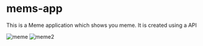 # mems-app
This is a Meme application which shows you meme. It is created using a API

![meme](https://user-images.githubusercontent.com/68380773/129533178-ce240ec0-f649-4e1d-a51d-b353de096073.JPG)
![meme2](https://user-images.githubusercontent.com/68380773/129533188-b19574f0-e1c5-487d-a461-c06dd10fe329.JPG)



